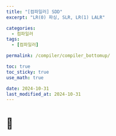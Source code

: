 ```yaml
---
title: "[컴파일러] SDD"
excerpt: "LR(0) 파싱, SLR, LR(1) LALR"

categories:
  - 컴파일러
tags:
  - [컴파일러]

permalink: /compiler/compiler_bottomup/

toc: true
toc_sticky: true
use_math: true

date: 2024-10-31
last_modified_at: 2024-10-31
---
```


# 👑